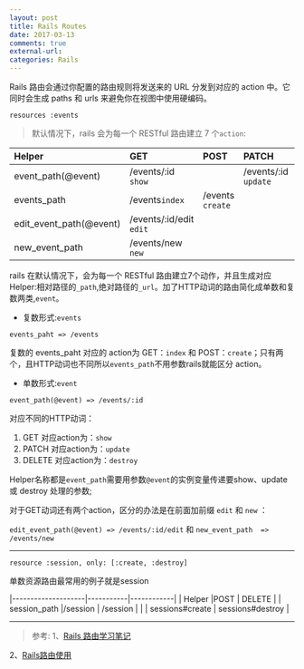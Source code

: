 ```yaml
---
layout: post 
title: Rails Routes 
date: 2017-03-13
comments: true
external-url:
categories: Rails
---
```


Rails 路由会通过你配置的路由规则将发送来的 URL 分发到对应的 action 中。它同时会生成 paths 和 urls 来避免你在视图中使用硬编码。


```
resources :events
```

>默认情况下，rails 会为每一个 RESTful 路由建立 7 个`action`:

| Helper| GET | POST | PATCH | DELETE |
| :------ | :------ | :------ | :------ | :------ |
| event_path(@event) | /events/:id   `show` |      | /events/:id `update`| /events/:id `destroy` |
| events_path | /events`index` | /events `create` |   |      |
| edit_event_path(@event) | /events/:id/edit `edit` |   |   |   |
| new_event_path | /events/new `new` |  |   |   |



rails 在默认情况下，会为每一个 RESTful 路由建立7个动作，并且生成对应 Helper:相对路径的`_path`,绝对路径的`_url`。加了HTTP动词的路由简化成单数和复数两类,`event`。

- 复数形式:`events` 

`events_paht => /events` 

复数的 events_paht 对应的 action为 GET：`index` 和 POST：`create`；只有两个，且HTTP动词也不同所以`events_path`不用参数rails就能区分 action。

- 单数形式:`event`

`event_path(@event) => /events/:id`

对应不同的HTTP动词：

1. GET 对应action为：`show`
2. PATCH 对应action为：`update`
3. DELETE 对应action为：`destroy`

Helper名称都是`event_path`需要用参数`@event`的实例变量传递要show、update 或 destroy 处理的参数;

对于GET动词还有两个action，区分的办法是在前面加前缀 `edit` 和 `new` ：

 `edit_event_path(@event) => /events/:id/edit`
和
 `new_event_path  => /events/new`

<hr>

```
resource :session, only: [:create, :destroy]
```
单数资源路由最常用的例子就是session

|--------------------|-----------|------------|
| Helper               |POST       |  DELETE     |
| session_path   |/session |   /session  |
|                | sessions#create    |    sessions#destroy  |
 
<hr>

>参考:
1、[Rails 路由学习笔记](http://www.jianshu.com/p/Ro4HZT) 

2、[Rails路由使用](http://www.jianshu.com/p/6a24f0665bb0)